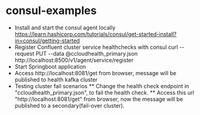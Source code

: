 # consul-examples
* Install and start the consul agent locally
  https://learn.hashicorp.com/tutorials/consul/get-started-install?in=consul/getting-started
* Register Confluent cluster service healthchecks with consul
  curl --request PUT --data @ccloudhealth_primary.json http://localhost:8500/v1/agent/service/register
* Start Springboot application
* Access http://localhost:8081/get from browser, message will be published to health kafka cluster
* Testing cluster fail scenarios
  ** Change the health check endpoint in "ccloudhealth_primary.json", to fail the health check.
  ** Access this url "http://localhost:8081/get" from browser, now the message will be published to a secondary(fail-over cluster).
